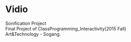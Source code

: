 # Vidio
Sonification Project <br>
Final Project of ClassProgramming_Interactivity(2015 Fall)<br>
Art&Technology - Sogang.
